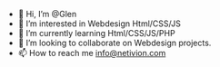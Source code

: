 - 👋 Hi, I’m @Glen
- 👀 I’m interested in Webdesign Html/CSS/JS
- 🌱 I’m currently learning Html/CSS/JS/PHP
- 💞️ I’m looking to collaborate on Webdesign projects.
- 📫 How to reach me info@netivion.com
